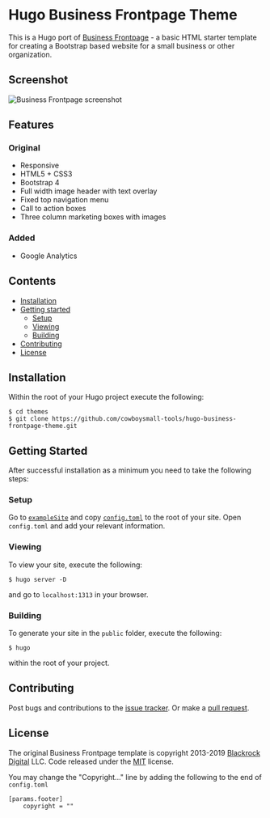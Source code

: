 # Hugo Business Frontpage Theme

This is a Hugo port of [Business Frontpage](//github.com/BlackrockDigital/startbootstrap-business-frontpage) -  a basic HTML starter 
template for creating a Bootstrap based website for a small business or other organization.






## Screenshot

![Business Frontpage screenshot](https://raw.githubusercontent.com/cowboysmall-tools/hugo-business-frontpage-theme/master/images/screenshot.png)






## Features

### Original

- Responsive
- HTML5 + CSS3
- Bootstrap 4
- Full width image header with text overlay
- Fixed top navigation menu
- Call to action boxes
- Three column marketing boxes with images

### Added

- Google Analytics






<!-- 
## Demo

You can see it in action on [Hugo Themes site](http://themes.gohugo.io/theme/hugo-business-frontpage-theme/). 
-->






## Contents

- [Installation](#installation)
- [Getting started](#getting-started)
    - [Setup](#setup)
    - [Viewing](#viewing)
    - [Building](#building)
- [Contributing](#contributing)
- [License](#license)







## Installation

Within the root of your Hugo project execute the following:

    $ cd themes
    $ git clone https://github.com/cowboysmall-tools/hugo-business-frontpage-theme.git









## Getting Started

After successful installation as a minimum you need to take the following steps:

### Setup

Go to [`exampleSite`](//github.com/cowboysmall-tools/hugo-business-frontpage-theme/tree/master/exampleSite) and copy 
[`config.toml`](//github.com/cowboysmall-tools/hugo-business-frontpage-theme/blob/master/exampleSite/config.toml) 
to the root of your site. Open `config.toml` and add your relevant information.

### Viewing

To view your site, execute the following: 

    $ hugo server -D

and go to `localhost:1313` in your browser.

### Building

To generate your site in the `public` folder, execute the following:

    $ hugo

within the root of your project.







## Contributing

Post bugs and contributions to the [issue tracker](//github.com/cowboysmall-tools/hugo-business-frontpage-theme/issues). 
Or make a [pull request](//github.com/cowboysmall-tools/hugo-business-frontpage-theme/pulls).







## License

The original Business Frontpage template is copyright 2013-2019 [Blackrock Digital](http://blackrockdigital.io/) LLC. Code 
released under the [MIT](https://github.com/BlackrockDigital/startbootstrap-business-frontpage/blob/gh-pages/LICENSE) 
license.

You may change the "Copyright..." line by adding the following to the end of `config.toml`
    
    [params.footer]
        copyright = ""

